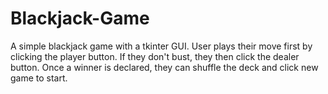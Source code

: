 # Blackjack-Game
A simple blackjack game with a tkinter GUI. User plays their move first by clicking the player button. If they don't bust, they then click the dealer button. Once a winner is declared, they  can shuffle the deck and click new game to start.
